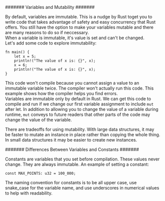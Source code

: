 ####### Variables and Mutability #######  

By default, variables are immutable.  This is a nudge by Rust toget you to write code that takes advantage of safety and easy concurrency that Rust offers.  You still have the option to make your variables mutable and there are many reasons to do so if neccessary.  
When a variable is immutable, it's value is set and can't be changed.  
Let's add some code to explore immutability:  
    
    fn main() {
        let x = 5;
        println!("The value of x is: {}", x);
        x = 6;
        println!("The value of x is: {}", x);
    }

This code won't compile because you cannot assign a value to an immutable variable twice.  The compiler won't actually run this code.  This example shows how the compiler helps you find errors.  
Variables are immutable only by default in Rust.  We can get this code to compile and run if we change our first variable assignment to include `mut` after let.  In addition to allowing you to change the value of a variable during runtime, `mut` conveys to future readers that other parts of the code may change the value of the variable.  

There are tradeoffs for using mutability.  With large data structures, it may be faster to mutate an instance in place rather than copying the whole thing.  In small data structures it may be easier to create new instances.  

####### Differences Between Variables and Constants #######  

Constants are variables that you set before compilation.  These values never change.  They are always immutable.  An example of setting a constant:  

    const MAX_POINTS: u32 = 100_000;  

The naming convention for constants is to be all upper case, use snake_case for the variable name, and use underscores in numerical values to help with readability.  


